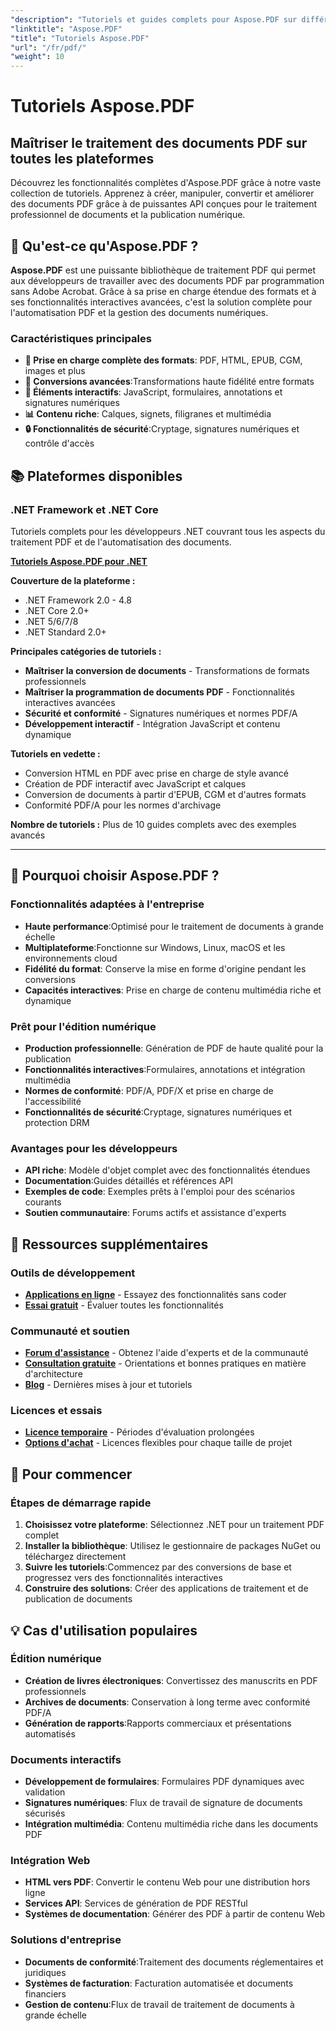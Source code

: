```yaml
---
"description": "Tutoriels et guides complets pour Aspose.PDF sur différentes plateformes. Maîtrisez la création, la manipulation, la conversion et les fonctionnalités interactives de vos documents PDF grâce à notre vaste collection de tutoriels."
"linktitle": "Aspose.PDF"
"title": "Tutoriels Aspose.PDF"
"url": "/fr/pdf/"
"weight": 10
---
```


# Tutoriels Aspose.PDF

## Maîtriser le traitement des documents PDF sur toutes les plateformes

Découvrez les fonctionnalités complètes d'Aspose.PDF grâce à notre vaste collection de tutoriels. Apprenez à créer, manipuler, convertir et améliorer des documents PDF grâce à de puissantes API conçues pour le traitement professionnel de documents et la publication numérique.

## 🚀 Qu'est-ce qu'Aspose.PDF ?

**Aspose.PDF** est une puissante bibliothèque de traitement PDF qui permet aux développeurs de travailler avec des documents PDF par programmation sans Adobe Acrobat. Grâce à sa prise en charge étendue des formats et à ses fonctionnalités interactives avancées, c'est la solution complète pour l'automatisation PDF et la gestion des documents numériques.

### Caractéristiques principales
- **📄 Prise en charge complète des formats**: PDF, HTML, EPUB, CGM, images et plus
- **🔄 Conversions avancées**:Transformations haute fidélité entre formats
- **🎨 Éléments interactifs**: JavaScript, formulaires, annotations et signatures numériques
- **📊 Contenu riche**: Calques, signets, filigranes et multimédia
- **🔒 Fonctionnalités de sécurité**:Cryptage, signatures numériques et contrôle d'accès

## 📚 Plateformes disponibles

### .NET Framework et .NET Core
Tutoriels complets pour les développeurs .NET couvrant tous les aspects du traitement PDF et de l'automatisation des documents.

**[Tutoriels Aspose.PDF pour .NET](./net/)**

**Couverture de la plateforme :**
- .NET Framework 2.0 - 4.8
- .NET Core 2.0+
- .NET 5/6/7/8
- .NET Standard 2.0+

**Principales catégories de tutoriels :**
- **Maîtriser la conversion de documents** - Transformations de formats professionnels
- **Maîtriser la programmation de documents PDF** - Fonctionnalités interactives avancées
- **Sécurité et conformité** - Signatures numériques et normes PDF/A
- **Développement interactif** - Intégration JavaScript et contenu dynamique

**Tutoriels en vedette :**
- Conversion HTML en PDF avec prise en charge de style avancé
- Création de PDF interactif avec JavaScript et calques
- Conversion de documents à partir d'EPUB, CGM et d'autres formats
- Conformité PDF/A pour les normes d'archivage

**Nombre de tutoriels :** Plus de 10 guides complets avec des exemples avancés

---

## 🎯 Pourquoi choisir Aspose.PDF ?

### **Fonctionnalités adaptées à l'entreprise**
- **Haute performance**:Optimisé pour le traitement de documents à grande échelle
- **Multiplateforme**:Fonctionne sur Windows, Linux, macOS et les environnements cloud
- **Fidélité du format**: Conserve la mise en forme d'origine pendant les conversions
- **Capacités interactives**: Prise en charge de contenu multimédia riche et dynamique

### **Prêt pour l'édition numérique**
- **Production professionnelle**: Génération de PDF de haute qualité pour la publication
- **Fonctionnalités interactives**:Formulaires, annotations et intégration multimédia
- **Normes de conformité**: PDF/A, PDF/X et prise en charge de l'accessibilité
- **Fonctionnalités de sécurité**:Cryptage, signatures numériques et protection DRM

### **Avantages pour les développeurs**
- **API riche**: Modèle d'objet complet avec des fonctionnalités étendues
- **Documentation**:Guides détaillés et références API
- **Exemples de code**: Exemples prêts à l'emploi pour des scénarios courants
- **Soutien communautaire**: Forums actifs et assistance d'experts

## 🔗 Ressources supplémentaires

### **Outils de développement**
- **[Applications en ligne](https://products.aspose.app/pdf/family)** - Essayez des fonctionnalités sans coder
- **[Essai gratuit](https://releases.aspose.com/pdf/net/)** - Évaluer toutes les fonctionnalités

### **Communauté et soutien**
- **[Forum d'assistance](https://forum.aspose.com/c/pdf/10)** - Obtenez l'aide d'experts et de la communauté
- **[Consultation gratuite](https://aspose.com/consulting)** - Orientations et bonnes pratiques en matière d'architecture
- **[Blog](https://blog.aspose.com/category/pdf/)** - Dernières mises à jour et tutoriels

### **Licences et essais**
- **[Licence temporaire](https://conholdate.com/temporary-license/)** - Périodes d'évaluation prolongées
- **[Options d'achat](https://conholdate.com/purchase/)** - Licences flexibles pour chaque taille de projet

## 🚀 Pour commencer

### Étapes de démarrage rapide
1. **Choisissez votre plateforme**: Sélectionnez .NET pour un traitement PDF complet
2. **Installer la bibliothèque**: Utilisez le gestionnaire de packages NuGet ou téléchargez directement
3. **Suivre les tutoriels**:Commencez par des conversions de base et progressez vers des fonctionnalités interactives
4. **Construire des solutions**: Créer des applications de traitement et de publication de documents

## 💡 Cas d'utilisation populaires

### **Édition numérique**
- **Création de livres électroniques**: Convertissez des manuscrits en PDF professionnels
- **Archives de documents**: Conservation à long terme avec conformité PDF/A
- **Génération de rapports**:Rapports commerciaux et présentations automatisés

### **Documents interactifs**
- **Développement de formulaires**: Formulaires PDF dynamiques avec validation
- **Signatures numériques**: Flux de travail de signature de documents sécurisés
- **Intégration multimédia**: Contenu multimédia riche dans les documents PDF

### **Intégration Web**
- **HTML vers PDF**: Convertir le contenu Web pour une distribution hors ligne
- **Services API**: Services de génération de PDF RESTful
- **Systèmes de documentation**: Générer des PDF à partir de contenu Web

### **Solutions d'entreprise**
- **Documents de conformité**:Traitement des documents réglementaires et juridiques
- **Systèmes de facturation**: Facturation automatisée et documents financiers
- **Gestion de contenu**:Flux de travail de traitement de documents à grande échelle
